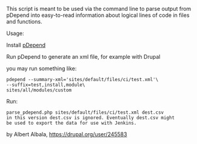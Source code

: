 This script is meant to be used via the command line to parse
output from pDepend into easy-to-read information about logical
lines of code in files and functions.

Usage:

Install [pDepend](http://pdepend.org/)

Run pDepend to generate an xml file, for example with Drupal

you may run something like:

    pdepend --summary-xml='sites/default/files/ci/test.xml'\
    --suffix=test,install,module\
    sites/all/modules/custom

Run:

    parse_pdepend.php sites/default/files/ci/test.xml dest.csv
    in this version dest.csv is ignored. Eventually dest.csv might
    be used to export the data for use with Jenkins.

by Albert Albala, https://drupal.org/user/245583
